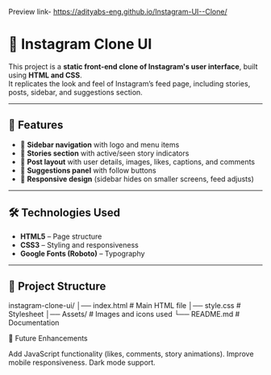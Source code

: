 Preview link- https://adityabs-eng.github.io/Instagram-UI--Clone/

# 📸 Instagram Clone UI

This project is a **static front-end clone of Instagram's user interface**, built using **HTML and CSS**.  
It replicates the look and feel of Instagram’s feed page, including stories, posts, sidebar, and suggestions section.

---

## 🚀 Features

- 📌 **Sidebar navigation** with logo and menu items  
- 🎯 **Stories section** with active/seen story indicators  
- 📝 **Post layout** with user details, images, likes, captions, and comments  
- 👥 **Suggestions panel** with follow buttons  
- 📱 **Responsive design** (sidebar hides on smaller screens, feed adjusts)  

---

## 🛠️ Technologies Used

- **HTML5** – Page structure  
- **CSS3** – Styling and responsiveness  
- **Google Fonts (Roboto)** – Typography  

---

## 📂 Project Structure
instagram-clone-ui/
│── index.html # Main HTML file
│── style.css # Stylesheet
│── Assets/ # Images and icons used
└── README.md # Documentation

🔮 Future Enhancements

Add JavaScript functionality (likes, comments, story animations).
Improve mobile responsiveness.
Dark mode support.
